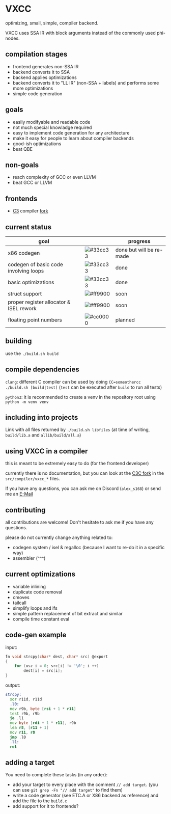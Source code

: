 # VXCC
optimizing, small, simple, compiler backend.

VXCC uses SSA IR with block arguments instead of the commonly used phi-nodes.

## compilation stages
- frontend generates non-SSA IR
- backend converts it to SSA
- backend applies optimizations
- backend converts it to "LL IR" (non-SSA + labels) and performs some more optimizations
- simple code generation

## goals
- easily modifyable and readable code
- not much special knowladge required
- easy to implement code generation for any architecture
- make it easy for people to learn about compiler backends
- good-ish optimizations
- beat QBE

## **non**-goals
- reach complexity of GCC or even LLVM
- beat GCC or LLVM

## frontends
- [C3](https://c3-lang.org/) compiler [fork](https://github.com/alex-s168/c3c)

## current status
| goal                                    |   | progress |
| --------------------------------------- | - | -------- |
| x86 codegen                             | ![#33cc33](https://placehold.co/15x15/33cc33/33cc33.png) | done but will be re-made |
| codegen of basic code involving loops   | ![#33cc33](https://placehold.co/15x15/33cc33/33cc33.png) | done    |
| basic optimizations                     | ![#33cc33](https://placehold.co/15x15/33cc33/33cc33.png) | done    |
| struct support                          | ![#ff9900](https://placehold.co/15x15/ff9900/ff9900.png) | soon    |
| proper register allocator & ISEL rework | ![#ff9900](https://placehold.co/15x15/ff9900/ff9900.png) | soon    |
| floating point numbers                  | ![#cc0000](https://placehold.co/15x15/cc0000/cc0000.png) | planned |

## building
use the `./build.sh build`

## compile dependencies 
`clang`: different C compiler can be used by doing `CC=someothercc ./build.sh [build|test]` (`test` can be executed after `build` to run all tests)

`python3`: it is recommended to create a venv in the repository root using `python -m venv venv`

## including into projects
Link with all files returned by `./build.sh libfiles` (at time of writing, `build/lib.a` and `allib/build/all.a`)

## using VXCC in a compiler
this is meant to be extremely easy to do (for the frontend developer)

currently there is no documentation, but you can look at the [C3C fork](https://github.com/alex-s168/c3c) in the `src/compiler/vxcc_*` files.

If you have any questions, you can ask me on Discord (`alex_s168`) or send me an [E-Mail](mailto:alexandernutz68@gmail.com)

## contributing
all contributions are welcome! Don't hesitate to ask me if you have any questions.

please do not currently change anything related to:
- codegen system / isel & regalloc (because I want to re-do it in a specific way)
- assembler (^^^)

## current optimizations
- variable inlining
- duplicate code removal
- cmoves
- tailcall
- simplify loops and ifs
- simple pattern replacement of bit extract and similar
- compile time constant eval

## code-gen example
input:
```c
fn void strcpy(char* dest, char* src) @export 
{
    for (usz i = 0; src[i] != '\0'; i ++)
        dest[i] = src[i];
}
```
output:
```asm
strcpy:
  xor r11d, r11d
  .l0:
  mov r9b, byte [rsi + 1 * r11]
  test r9b, r9b
  je .l1
  mov byte [rdi + 1 * r11], r9b
  lea r8, [r11 + 1]
  mov r11, r8
  jmp .l0
  .l1:
  ret
```

## adding a target 
You need to complete these tasks (in any order):
- add your target to every place with the comment `// add target`.
  (you can use `git grep -Fn "// add target"` to find them)
- write a code generator (see ETC.A or X86 backend as reference) and add the file to the `build.c`
- add support for it to frontends?
